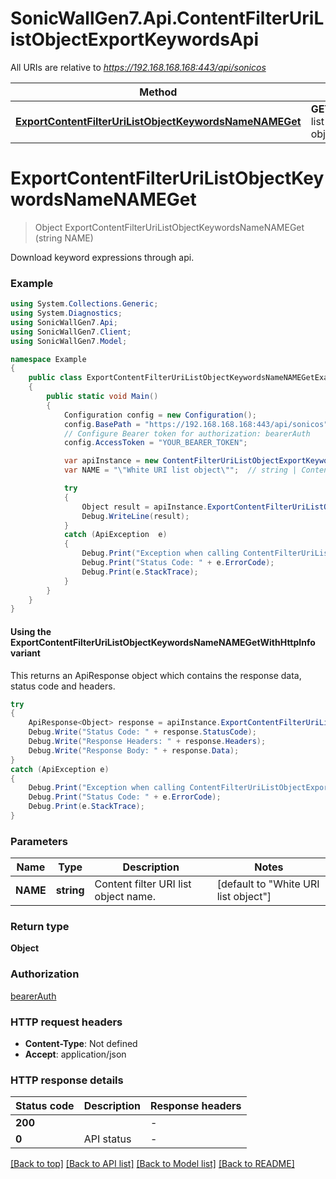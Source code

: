 # SonicWallGen7.Api.ContentFilterUriListObjectExportKeywordsApi

All URIs are relative to *https://192.168.168.168:443/api/sonicos*

| Method | HTTP request | Description |
|--------|--------------|-------------|
| [**ExportContentFilterUriListObjectKeywordsNameNAMEGet**](ContentFilterUriListObjectExportKeywordsApi.md#exportcontentfilterurilistobjectkeywordsnamenameget) | **GET** /export/content-filter/uri-list-object/keywords/name/{NAME} |  |

<a id="exportcontentfilterurilistobjectkeywordsnamenameget"></a>
# **ExportContentFilterUriListObjectKeywordsNameNAMEGet**
> Object ExportContentFilterUriListObjectKeywordsNameNAMEGet (string NAME)



Download keyword expressions through api.

### Example
```csharp
using System.Collections.Generic;
using System.Diagnostics;
using SonicWallGen7.Api;
using SonicWallGen7.Client;
using SonicWallGen7.Model;

namespace Example
{
    public class ExportContentFilterUriListObjectKeywordsNameNAMEGetExample
    {
        public static void Main()
        {
            Configuration config = new Configuration();
            config.BasePath = "https://192.168.168.168:443/api/sonicos";
            // Configure Bearer token for authorization: bearerAuth
            config.AccessToken = "YOUR_BEARER_TOKEN";

            var apiInstance = new ContentFilterUriListObjectExportKeywordsApi(config);
            var NAME = "\"White URI list object\"";  // string | Content filter URI list object name. (default to "White URI list object")

            try
            {
                Object result = apiInstance.ExportContentFilterUriListObjectKeywordsNameNAMEGet(NAME);
                Debug.WriteLine(result);
            }
            catch (ApiException  e)
            {
                Debug.Print("Exception when calling ContentFilterUriListObjectExportKeywordsApi.ExportContentFilterUriListObjectKeywordsNameNAMEGet: " + e.Message);
                Debug.Print("Status Code: " + e.ErrorCode);
                Debug.Print(e.StackTrace);
            }
        }
    }
}
```

#### Using the ExportContentFilterUriListObjectKeywordsNameNAMEGetWithHttpInfo variant
This returns an ApiResponse object which contains the response data, status code and headers.

```csharp
try
{
    ApiResponse<Object> response = apiInstance.ExportContentFilterUriListObjectKeywordsNameNAMEGetWithHttpInfo(NAME);
    Debug.Write("Status Code: " + response.StatusCode);
    Debug.Write("Response Headers: " + response.Headers);
    Debug.Write("Response Body: " + response.Data);
}
catch (ApiException e)
{
    Debug.Print("Exception when calling ContentFilterUriListObjectExportKeywordsApi.ExportContentFilterUriListObjectKeywordsNameNAMEGetWithHttpInfo: " + e.Message);
    Debug.Print("Status Code: " + e.ErrorCode);
    Debug.Print(e.StackTrace);
}
```

### Parameters

| Name | Type | Description | Notes |
|------|------|-------------|-------|
| **NAME** | **string** | Content filter URI list object name. | [default to &quot;White URI list object&quot;] |

### Return type

**Object**

### Authorization

[bearerAuth](../README.md#bearerAuth)

### HTTP request headers

 - **Content-Type**: Not defined
 - **Accept**: application/json


### HTTP response details
| Status code | Description | Response headers |
|-------------|-------------|------------------|
| **200** |  |  -  |
| **0** | API status |  -  |

[[Back to top]](#) [[Back to API list]](../README.md#documentation-for-api-endpoints) [[Back to Model list]](../README.md#documentation-for-models) [[Back to README]](../README.md)

